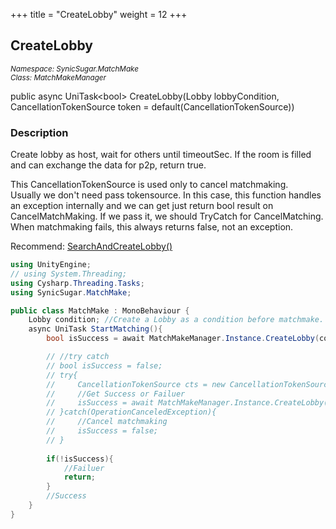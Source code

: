+++
title = "CreateLobby"
weight = 12
+++
## CreateLobby
<small>*Namespace: SynicSugar.MatchMake* <br>
*Class: MatchMakeManager* </small>

public async UniTask&lt;bool&gt; CreateLobby(Lobby lobbyCondition, CancellationTokenSource token = default(CancellationTokenSource))

### Description
Create lobby as host, wait for others until timeoutSec. If the room is filled and can exchange the data for p2p, return true. <br>

This CancellationTokenSource is used only to cancel matchmaking.<br>
Usually we don't need pass tokensource. In this case, this function handles an exception internally and we can get just return bool result on CancelMatchMaking. If we pass it, we should TryCatch for CancelMatching.<br>
When matchmaking fails, this always returns false, not an exception.<br>

Recommend: [SearchAndCreateLobby()](../searchandcreatelobby)

```cs
using UnityEngine;
// using System.Threading;
using Cysharp.Threading.Tasks;
using SynicSugar.MatchMake;

public class MatchMake : MonoBehaviour {
    Lobby condition; //Create a Lobby as a condition before matchmake.
    async UniTask StartMatching(){
        bool isSuccess = await MatchMakeManager.Instance.CreateLobby(condition);

        // //try catch
        // bool isSuccess = false;
        // try{
        //     CancellationTokenSource cts = new CancellationTokenSource();
        //     //Get Success or Failuer
        //     isSuccess = await MatchMakeManager.Instance.CreateLobby(condition, cts);
        // }catch(OperationCanceledException){
        //     //Cancel matchmaking
        //     isSuccess = false;
        // }
        
        if(!isSuccess){
            //Failuer
            return;
        }
        //Success
    }
}
```